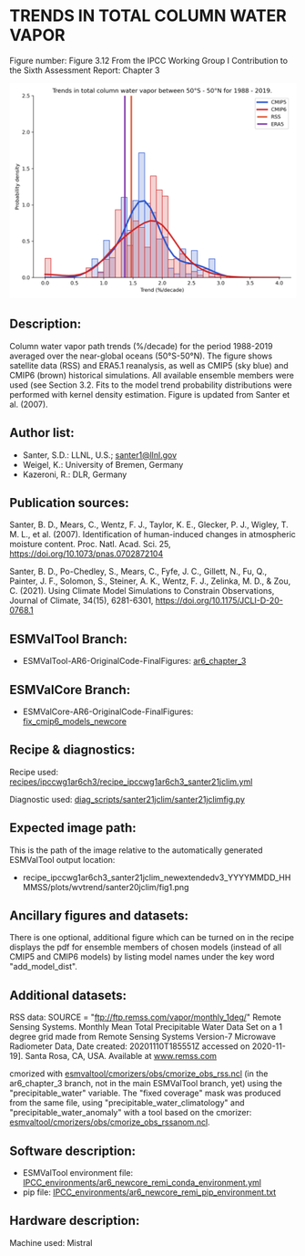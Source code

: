 
TRENDS IN TOTAL COLUMN WATER VAPOR
==================================

Figure number: Figure 3.12
From the IPCC Working Group I Contribution to the Sixth Assessment Report: Chapter 3

![Figure 3.12](../images/ar6_wg1_chap3_figure3_12_water_vapor_trends.png?raw=true)


Description:
------------
Column water vapor path trends (%/decade) for the period 1988-2019 averaged over 
the near-global oceans (50°S-50°N). The figure shows satellite data (RSS) and 
ERA5.1 reanalysis, as well as CMIP5 (sky blue) and CMIP6 (brown) historical 
simulations. All available ensemble members were used (see Section 3.2. Fits to 
the model trend probability distributions were performed with kernel density 
estimation. Figure is updated from Santer et al. (2007). 


Author list:
------------
- Santer, S.D.: LLNL, U.S.; santer1@llnl.gov
- Weigel, K.: University of Bremen, Germany
- Kazeroni, R.: DLR, Germany


Publication sources:
--------------------
Santer, B. D., Mears, C., Wentz, F. J., Taylor, K. E., Glecker, P. J., Wigley, 
T. M. L., et al. (2007). Identification of human-induced changes in atmospheric 
moisture content. Proc. Natl. Acad. Sci. 25, https://doi.org/10.1073/pnas.0702872104

Santer, B. D., Po-Chedley, S., Mears, C., Fyfe, J. C., Gillett, N., Fu, Q., 
Painter, J. F., Solomon, S., Steiner, A. K., Wentz, F. J., Zelinka, M. D., & 
Zou, C. (2021). Using Climate Model Simulations to Constrain Observations, 
Journal of Climate, 34(15), 6281-6301, https://doi.org/10.1175/JCLI-D-20-0768.1


ESMValTool Branch:
------------------
- ESMValTool-AR6-OriginalCode-FinalFigures: [ar6_chapter_3](https://github.com/ESMValGroup/ESMValTool-AR6-OriginalCode-FinalFigures/tree/ar6_chapter_3)


ESMValCore Branch:
------------------
- ESMValCore-AR6-OriginalCode-FinalFigures: [fix_cmip6_models_newcore](https://github.com/ESMValGroup/ESMValCore-AR6-OriginalCode-FinalFigures/tree/fix_cmip6_models_newcore)


Recipe & diagnostics:
---------------------
Recipe used: [recipes/ipccwg1ar6ch3/recipe_ipccwg1ar6ch3_santer21jclim.yml](https://github.com/ESMValGroup/ESMValTool-AR6-OriginalCode-FinalFigures/blob/ar6_chapter_3/esmvaltool/recipes/ipccwg1ar6ch3/recipe_ipccwg1ar6ch3_santer21jclim.yml)

Diagnostic used: [diag_scripts/santer21jclim/santer21jclimfig.py](diag_scripts/santer21jclim/santer21jclimfig.py)


Expected image path:
--------------------
This is the path of the image relative to the automatically generated ESMValTool output location:
- recipe_ipccwg1ar6ch3_santer21jclim_newextendedv3_YYYYMMDD_HHMMSS/plots/wvtrend/santer20jclim/fig1.png


Ancillary figures and datasets:
-------------------------------
There is one optional, additional figure which can be turned on in the recipe 
displays the pdf for ensemble members of chosen models (instead of all CMIP5 and 
CMIP6 models) by listing model names under the key word "add_model_dist".


Additional datasets:
--------------------
RSS data:
SOURCE = "ftp://ftp.remss.com/vapor/monthly_1deg/"
Remote Sensing Systems.
Monthly Mean Total Precipitable Water Data Set
on a 1 degree grid made from Remote Sensing
Systems Version-7 Microwave Radiometer Data,
Date created: 20201110T185551Z
accessed on 2020-11-19]. Santa Rosa, CA, USA.
Available at www.remss.com

cmorized with [esmvaltool/cmorizers/obs/cmorize_obs_rss.ncl](https://github.com/ESMValGroup/ESMValTool-AR6-OriginalCode-FinalFigures/blob/ar6_chapter_3/esmvaltool/cmorizers/obs/cmorize_obs_rss.ncl) (in the ar6_chapter_3
branch, not in the main ESMValTool branch, yet) using the "precipitable_water" 
variable. The "fixed coverage" mask was produced from the same file, using 
"precipitable_water_climatology" and "precipitable_water_anomaly" with a tool 
based on the cmorizer: [esmvaltool/cmorizers/obs/cmorize_obs_rssanom.ncl](https://github.com/ESMValGroup/ESMValTool-AR6-OriginalCode-FinalFigures/blob/ar6_chapter_3/esmvaltool/cmorizers/obs/cmorize_obs_rssanom.ncl).


Software description:
---------------------
- ESMValTool environment file: [IPCC_environments/ar6_newcore_remi_conda_environment.yml](https://github.com/ESMValGroup/ESMValTool-AR6-OriginalCode-FinalFigures/blob/main/IPCC_environments/ar6_newcore_remi_conda_environment.yml)
- pip file: [IPCC_environments/ar6_newcore_remi_pip_environment.txt](https://github.com/ESMValGroup/ESMValTool-AR6-OriginalCode-FinalFigures/blob/main/IPCC_environments/ar6_newcore_remi_pip_environment.txt)


Hardware description:
---------------------
Machine used: Mistral
